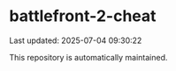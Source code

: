 # battlefront-2-cheat

Last updated: 2025-07-04 09:30:22

This repository is automatically maintained.
